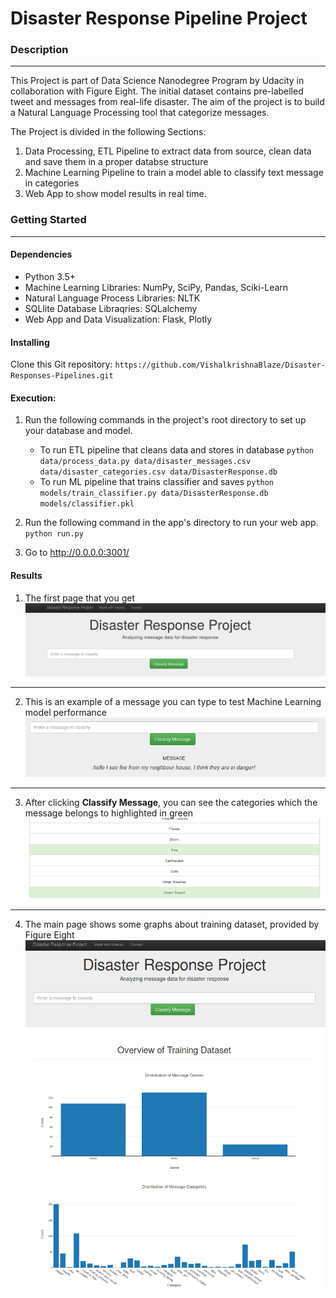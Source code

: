 # Disaster Response Pipeline Project

### Description
----
This Project is part of Data Science Nanodegree Program by Udacity in collaboration with Figure Eight. The initial dataset contains pre-labelled tweet and messages from real-life disaster. The aim of the project is to build a Natural Language Processing tool that categorize messages.

The Project is divided in the following Sections:

1. Data Processing, ETL Pipeline to extract data from source, clean data and save them in a proper databse structure
2. Machine Learning Pipeline to train a model able to classify text message in categories
3. Web App to show model results in real time.

### Getting Started
----
#### Dependencies
* Python 3.5+
* Machine Learning Libraries: NumPy, SciPy, Pandas, Sciki-Learn
* Natural Language Process Libraries: NLTK
* SQLlite Database Libraqries: SQLalchemy
* Web App and Data Visualization: Flask, Plotly
#### Installing
Clone this Git repository:
`https://github.com/VishalkrishnaBlaze/Disaster-Responses-Pipelines.git`
#### Execution:
1. Run the following commands in the project's root directory to set up your database and model.

    - To run ETL pipeline that cleans data and stores in database
        `python data/process_data.py data/disaster_messages.csv data/disaster_categories.csv data/DisasterResponse.db`
    - To run ML pipeline that trains classifier and saves
        `python models/train_classifier.py data/DisasterResponse.db models/classifier.pkl`

2. Run the following command in the app's directory to run your web app.
    `python run.py`

3. Go to http://0.0.0.0:3001/
#### Results

1. The first page that you get
![Intro Pic](screenshots/intro.png)
----
2. This is an example of a message you can type to test Machine Learning model performance
![Sample Input](screenshots/sample_input.png)
----
3. After clicking **Classify Message**, you can see the categories which the message belongs to highlighted in green
![Sample Output](screenshots/sample_output.png)
----
4. The main page shows some graphs about training dataset, provided by Figure Eight
![Main Page](screenshots/main_page.png)
